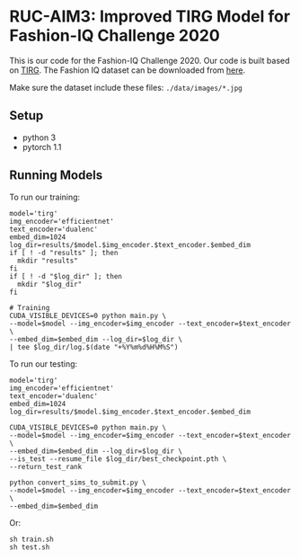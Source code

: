 # RUC-AIM3: Improved TIRG Model for Fashion-IQ Challenge 2020

This is our code for the Fashion-IQ Challenge 2020. Our code is built based on [TIRG](https://github.com/google/tirg).
The Fashion IQ dataset can be downloaded from [here](https://github.com/XiaoxiaoGuo/fashion-iq). 

Make sure the dataset include these files: `./data/images/*.jpg`

## Setup

- python 3
- pytorch 1.1

## Running Models

To run our training: 
```
model='tirg'
img_encoder='efficientnet'
text_encoder='dualenc'
embed_dim=1024
log_dir=results/$model.$img_encoder.$text_encoder.$embed_dim
if [ ! -d "results" ]; then
  mkdir "results"
fi
if [ ! -d "$log_dir" ]; then
  mkdir "$log_dir"
fi

# Training 
CUDA_VISIBLE_DEVICES=0 python main.py \
--model=$model --img_encoder=$img_encoder --text_encoder=$text_encoder \
--embed_dim=$embed_dim --log_dir=$log_dir \
| tee $log_dir/log.$(date "+%Y%m%d%H%M%S")

```

To run our testing: 
```
model='tirg'
img_encoder='efficientnet'
text_encoder='dualenc'
embed_dim=1024
log_dir=results/$model.$img_encoder.$text_encoder.$embed_dim
 
CUDA_VISIBLE_DEVICES=0 python main.py \
--model=$model --img_encoder=$img_encoder --text_encoder=$text_encoder \
--embed_dim=$embed_dim --log_dir=$log_dir \
--is_test --resume_file $log_dir/best_checkpoint.pth \
--return_test_rank

python convert_sims_to_submit.py \
--model=$model --img_encoder=$img_encoder --text_encoder=$text_encoder \
--embed_dim=$embed_dim
```

Or:
```
sh train.sh
sh test.sh
```